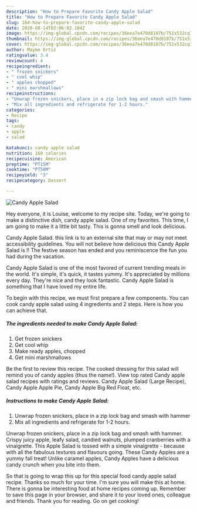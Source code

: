 ```yaml
---
description: "How to Prepare Favorite Candy Apple Salad"
title: "How to Prepare Favorite Candy Apple Salad"
slug: 164-how-to-prepare-favorite-candy-apple-salad
date: 2020-08-14T02:06:02.104Z
image: https://img-global.cpcdn.com/recipes/36eea7e470d8107b/751x532cq70/candy-apple-salad-recipe-main-photo.jpg
thumbnail: https://img-global.cpcdn.com/recipes/36eea7e470d8107b/751x532cq70/candy-apple-salad-recipe-main-photo.jpg
cover: https://img-global.cpcdn.com/recipes/36eea7e470d8107b/751x532cq70/candy-apple-salad-recipe-main-photo.jpg
author: Mayme Ortiz
ratingvalue: 3.4
reviewcount: 4
recipeingredient:
- " frozen snickers"
- " cool whip"
- " apples chopped"
- " mini marshmallows"
recipeinstructions:
- "Unwrap frozen snickers, place in a zip lock bag and smash with hammer"
- "Mix all ingredients and refrigerate for 1-2 hours."
categories:
- Recipe
tags:
- candy
- apple
- salad

katakunci: candy apple salad 
nutrition: 160 calories
recipecuisine: American
preptime: "PT15M"
cooktime: "PT50M"
recipeyield: "3"
recipecategory: Dessert

---
```



![Candy Apple Salad](https://img-global.cpcdn.com/recipes/36eea7e470d8107b/751x532cq70/candy-apple-salad-recipe-main-photo.jpg)

Hey everyone, it is Louise, welcome to my recipe site. Today, we're going to make a distinctive dish, candy apple salad. One of my favorites. This time, I am going to make it a little bit tasty. This is gonna smell and look delicious.

Candy Apple Salad. this link is to an external site that may or may not meet accessibility guidelines. You will not believe how delicious this Candy Apple Salad is !! The festive season has ended and you reminiscence the fun you had during the vacation.

Candy Apple Salad is one of the most favored of current trending meals in the world. It's simple, it's quick, it tastes yummy. It's appreciated by millions every day. They're nice and they look fantastic. Candy Apple Salad is something that I have loved my entire life.


To begin with this recipe, we must first prepare a few components. You can cook candy apple salad using 4 ingredients and 2 steps. Here is how you can achieve that.

<!--inarticleads1-->

##### The ingredients needed to make Candy Apple Salad:

1. Get  frozen snickers
1. Get  cool whip
1. Make ready  apples, chopped
1. Get  mini marshmallows


Be the first to review this recipe. The cooked dressing for this salad will remind you of candy apples (thus the name!). View top rated Candy apple salad recipes with ratings and reviews. Candy Apple Salad (Large Recipe), Candy Apple Apple Pie, Candy Apple Big Red Float, etc. 

<!--inarticleads2-->

##### Instructions to make Candy Apple Salad:

1. Unwrap frozen snickers, place in a zip lock bag and smash with hammer
1. Mix all ingredients and refrigerate for 1-2 hours.


Unwrap frozen snickers, place in a zip lock bag and smash with hammer. Crispy juicy apple, leafy salad, candied walnuts, plumped cranberries with a vinaigrette. This Apple Salad is tossed with a simple vinaigrette - because with all the fabulous textures and flavours going. These Candy Apples are a yummy fall treat! Unlike caramel apples, Candy Apples have a delicious candy crunch when you bite into them. 

So that is going to wrap this up for this special food candy apple salad recipe. Thanks so much for your time. I'm sure you will make this at home. There is gonna be interesting food at home recipes coming up. Remember to save this page in your browser, and share it to your loved ones, colleague and friends. Thank you for reading. Go on get cooking!
